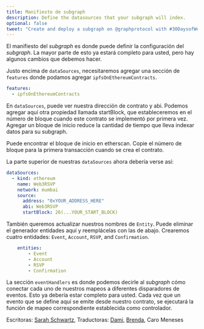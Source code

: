 ```yaml
---
title: Manifiesto de subgraph
description: Define the datasources that your subgraph will index.
optional: false
tweet: "Create and deploy a subgraph on @graphprotocol with #30DaysofWeb3 @womenbuildweb3 👾"
---
```


El manifiesto del *subgraph* es donde puede definir la configuración del *subgraph*. La mayor parte de esto ya estará completo para usted, pero hay algunos cambios que debemos hacer.

Justo encima de `dataSources`, necesitaremos agregar una sección de `features` donde podamos agregar `ipfsOnEthereumContracts`.

```yaml
features:
  - ipfsOnEthereumContracts
```

En `dataSources`, puede ver nuestra dirección de contrato y abi. Podemos agregar aquí otra propiedad llamada startBlock, que estableceremos en el número de bloque cuando este contrato se implementó por primera vez. Agregar un bloque de inicio reduce la cantidad de tiempo que lleva indexar datos para su subgraph.

Puede encontrar el bloque de inicio en etherscan. Copie el número de bloque para la primera transacción cuando se crea el contrato.

La parte superior de nuestras `dataSources` ahora debería verse así:

```yaml
dataSources:
  - kind: ethereum
    name: Web3RSVP
    network: mumbai
    source:
      address: "0xYOUR_ADDRESS_HERE"
      abi: Web3RSVP
      startBlock: 26(...YOUR_START_BLOCK)
```


También queremos actualizar nuestros nombres de `Entity`. Puede eliminar el generador entidades aquí y reemplácelas con las de abajo. Crearemos cuatro entidades: `Event`, `Account`, `RSVP`, and `Confirmation`.
```yaml
    entities:
        - Event
        - Account
        - RSVP
        - Confirmation
```

La sección `eventHandlers` es donde podemos decirle al *subgraph* cómo conectar cada uno de nuestros mapeos a diferentes disparadores de eventos. Esto ya debería estar completo para usted. Cada vez que un evento que se define aquí se emite desde nuestro contrato, se ejecutará la función de mapeo correspondiente establecida como controlador.

Escritoras: [Sarah Schwartz](https://twitter.com/schwartzswartz),
Traductoras: [Dami](https://twitter.com/dakitidami), [Brenda](https://twitter.com/engineerbrenda), Caro Meneses